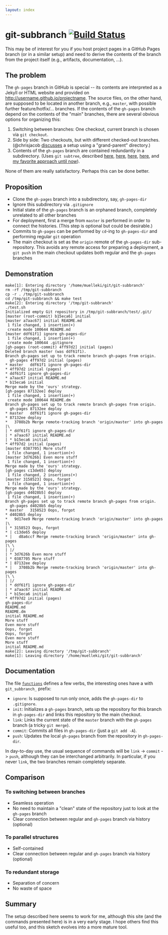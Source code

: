 ```yaml
---
layout: index
---
```


# git-subbranch [![Build Status](https://travis-ci.org/krlmlr/git-subbranch.svg?branch=master)](https://travis-ci.org/krlmlr/git-subbranch)

This may be of interest for you if you host project pages in a GitHub Pages branch (or in a similar setup) and need to derive the contents of the branch from the project itself (e.g., artifacts, documentation, ...).

## The problem

The `gh-pages` branch in GitHub is special -- its contents are interpreted as a Jekyll or HTML website and provided on http://username.github.io/projectname.  The source files, on the other hand, are supposed to be located in another branch, e.g., `master`, with possible further feature/hotfix/... branches.  If the contents of the `gh-pages` branch depend on the contents of the "main" branches, there are several obvious options for organizing this:

1. Switching between branches: One checkout, current branch is chosen via `git checkout`.
2. Side by side: Two checkouts, but with different checked-out branches. (@chrisjacob [discusses](https://gist.github.com/chrisjacob/833223) a setup using a "grand-parent" directory.)
3. Contents of the `gh-pages` branch are contained redundantly in a subdirectory. (Uses `git subtree`, described [here](https://gist.github.com/cobyism/4730490), [here](http://gsferreira.com/archive/2014/06/update-github-pages-using-a-project-subfolder/), [here](http://lukecod.es/2014/08/15/deploy-a-static-subdirectory-to-github-pages/), [here](http://happygiraffe.net/blog/2009/07/04/publishing-a-subdirectory-to-github-pages/), and [my favorite approach until now](https://github.com/johnmyleswhite/ProjectTemplate/blob/9374ccc80066f48c925a8e67f159b6602da7c3e8/Makefile#L9)).

None of them are really satisfactory. Perhaps this can be done better.


## Proposition

- Clone the `gh-pages` branch into a subdirectory, say, `gh-pages-dir`
- Ignore this subdirectory via `.gitignore`
- Initial state of the `gh-pages` branch is an orphaned branch, completely unrelated to all other branches
- For deployment, first a merge from `master` is performed in order to connect the histories.  (This step is optional but could be desirable.)
- Commits to `gh-pages` can be performed by `cd`-ing to `gh-pages-dir` and performing regular `git` operation
- The main checkout is set as the `origin` remote of the `gh-pages-dir` sub-repository. This avoids any remote access for preparing a deployment, a `git push` in the main checkout updates both regular and the `gh-pages` branches


## Demonstration

```
make[1]: Entering directory '/home/muelleki/git/git-subbranch'
rm -rf /tmp/git-subbranch
cp -r . /tmp/git-subbranch
cd /tmp/git-subbranch && make test
make[2]: Entering directory '/tmp/git-subbranch'
./test.sh
Initialized empty Git repository in /tmp/git-subbranch/test/.git/
[master (root-commit) b15eca6] initial
[master a7aac67] initial README.md
 1 file changed, 1 insertion(+)
 create mode 100644 README.md
[master ddf61f1] ignore gh-pages-dir
 1 file changed, 1 insertion(+)
 create mode 100644 .gitignore
[gh-pages (root-commit) 4ff97d2] initial (pages)
Deleted branch master (was ddf61f1).
Branch gh-pages set up to track remote branch gh-pages from origin.
  gh-pages 4ff97d2 initial (pages)
* master   ddf61f1 ignore gh-pages-dir
* 4ff97d2 initial (pages)
* ddf61f1 ignore gh-pages-dir
* a7aac67 initial README.md
* b15eca6 initial
Merge made by the 'ours' strategy.
[gh-pages 87132ee] deploy
 1 file changed, 1 insertion(+)
 create mode 100644 README.dm
Branch gh-pages set up to track remote branch gh-pages from origin.
  gh-pages 87132ee deploy
* master   ddf61f1 ignore gh-pages-dir
* 87132ee deploy
*   3708b2b Merge remote-tracking branch 'origin/master' into gh-pages
|\  
| * ddf61f1 ignore gh-pages-dir
| * a7aac67 initial README.md
| * b15eca6 initial
* 4ff97d2 initial (pages)
[master 0387705] More stuff
 1 file changed, 1 insertion(+)
[master 3d7626b] Even more stuff
 1 file changed, 1 insertion(+)
Merge made by the 'ours' strategy.
[gh-pages c13de65] deploy
 1 file changed, 2 insertions(+)
[master 3158523] Oops, forgot
 1 file changed, 1 insertion(+)
Merge made by the 'ours' strategy.
[gh-pages d4028b5] deploy
 1 file changed, 1 insertion(+)
Branch gh-pages set up to track remote branch gh-pages from origin.
  gh-pages d4028b5 deploy
* master   3158523 Oops, forgot
* d4028b5 deploy
*   9d17ee9 Merge remote-tracking branch 'origin/master' into gh-pages
|\  
| * 3158523 Oops, forgot
* | c13de65 deploy
* |   d8a6ccf Merge remote-tracking branch 'origin/master' into gh-pages
|\ \  
| |/  
| * 3d7626b Even more stuff
| * 0387705 More stuff
* | 87132ee deploy
* |   3708b2b Merge remote-tracking branch 'origin/master' into gh-pages
|\ \  
| |/  
| * ddf61f1 ignore gh-pages-dir
| * a7aac67 initial README.md
| * b15eca6 initial
* 4ff97d2 initial (pages)
gh-pages-dir
README.md
README.dm
initial README.md
More stuff
Even more stuff
Oops, forgot
Oops, forgot
Even more stuff
More stuff
initial README.md
make[2]: Leaving directory '/tmp/git-subbranch'
make[1]: Leaving directory '/home/muelleki/git/git-subbranch'
```


## Documentation

The file [`functions`](https://github.com/krlmlr/git-subbranch/blob/master/functions) defines a few verbs, the interesting ones have a with `git_subbranch_` prefix:

- `ignore`: Is supposed to run only once, adds the `gh-pages-dir` to `.gitignore`.
- `init`: Initializes a `gh-pages` branch, sets up the repository for this branch in `gh-pages-dir` and links this repository to the main checkout.
- `link`: Links the current state of the `master` branch with the `gh-pages` branch (a tricky `git merge`).
- `commit`: Commits all files in `gh-pages-dir` (just a `git add -A`).
- `push`: Updates the local `gh-pages` branch from the repository in `gh-pages-dir`.

In day-to-day use, the usual sequence of commands will be `link` -> `commit` -> `push`, although they can be interchanged arbitrarily.  In particular, if you never `link`, the two branches remain completely separate.


## Comparison

### To switching between branches

- Seamless operation
- No need to maintain a "clean" state of the repository just to look at the `gh-pages` branch
- Clear connection between regular and `gh-pages` branch via history (optional)


### To parallel structures

- Self-contained
- Clear connection between regular and `gh-pages` branch via history (optional)


### To redundant storage

- Separation of concern
- No waste of space


## Summary

The setup described here seems to work for me, although this site (and the commands presented here) is in a very early stage.  I hope others find this useful too, and this sketch evolves into a more mature tool.
